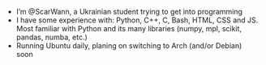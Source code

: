 - I’m @ScarWann, a Ukrainian student trying to get into programming
- I have some experience with: Python, C++, C, Bash, HTML, CSS and JS. Most familiar with Python and its many libraries (numpy, mpl, scikit, pandas, numba, etc.)
- Running Ubuntu daily, planing on switching to Arch (and/or Debian) soon

